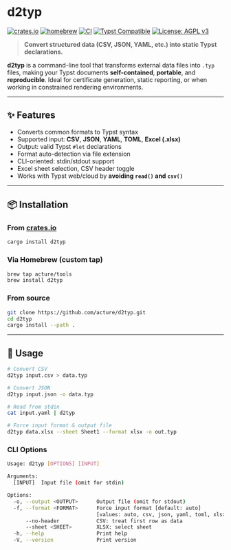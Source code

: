 # d2typ

[![crates.io](https://img.shields.io/crates/v/d2typ.svg)](https://crates.io/crates/d2typ)
[![homebrew](https://img.shields.io/badge/homebrew-acture/tools-blue)](https://github.com/Acture/homebrew-tools)
[![CI](https://github.com/acture/d2typ/actions/workflows/ci.yml/badge.svg)](https://github.com/acture/d2typ/actions/workflows/ci.yml)
[![Typst Compatible](https://img.shields.io/badge/typst-compatible-brightgreen)](https://typst.app)
[![License: AGPL v3](https://img.shields.io/badge/license-AGPL--3.0-blue)](LICENSE)

> **Convert structured data (CSV, JSON, YAML, etc.) into static Typst declarations.**

**d2typ** is a command-line tool that transforms external data files into `.typ` files, making your Typst documents **self-contained**, **portable**, and **reproducible**. Ideal for certificate
generation, static reporting, or when working in constrained rendering environments.

---

## ✨ Features

- Converts common formats to Typst syntax
- Supported input: **CSV**, **JSON**, **YAML**, **TOML**, **Excel (.xlsx)**
- Output: valid Typst `#let` declarations
- Format auto-detection via file extension
- CLI-oriented: stdin/stdout support
- Excel sheet selection, CSV header toggle
- Works with Typst web/cloud by **avoiding `read()` and `csv()`**

---

## 📦 Installation

### From [crates.io](https://crates.io/crates/d2typ)

```bash
cargo install d2typ
```

### Via Homebrew (custom tap)
```bash
brew tap acture/tools
brew install d2typ
```

### From source

```bash
git clone https://github.com/acture/d2typ.git
cd d2typ
cargo install --path .
```

---

## 🚀 Usage

```bash
# Convert CSV
d2typ input.csv > data.typ

# Convert JSON
d2typ input.json -o data.typ

# Read from stdin
cat input.yaml | d2typ

# Force input format & output file
d2typ data.xlsx --sheet Sheet1 --format xlsx -o out.typ
```


### CLI Options
```bash
Usage: d2typ [OPTIONS] [INPUT]

Arguments:
  [INPUT]  Input file (omit for stdin)

Options:
  -o, --output <OUTPUT>      Output file (omit for stdout)
  -f, --format <FORMAT>      Force input format [default: auto]
                             [values: auto, csv, json, yaml, toml, xlsx]
      --no-header            CSV: treat first row as data
      --sheet <SHEET>        XLSX: select sheet
  -h, --help                 Print help
  -V, --version              Print version
```